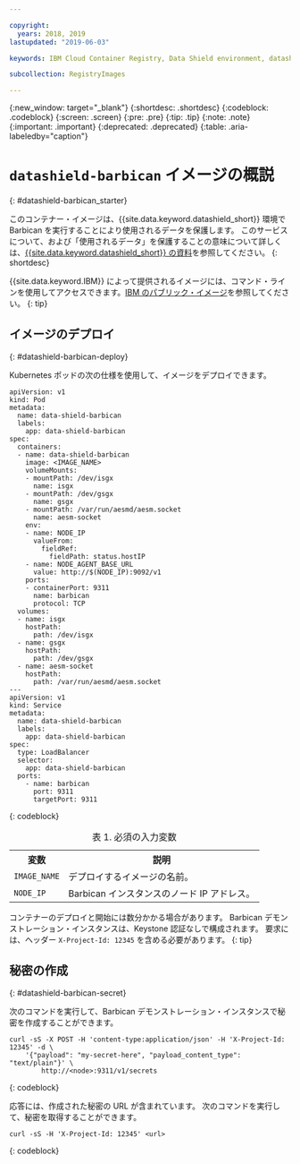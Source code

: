 ```yaml
---

copyright:
  years: 2018, 2019
lastupdated: "2019-06-03"

keywords: IBM Cloud Container Registry, Data Shield environment, datashield-barbican image, container image, Barbican, Registry, data in use, memory encryption, Intel SGX, Fortanix,

subcollection: RegistryImages

---
```


{:new_window: target="_blank"}
{:shortdesc: .shortdesc}
{:codeblock: .codeblock}
{:screen: .screen}
{:pre: .pre}
{:tip: .tip}
{:note: .note}
{:important: .important}
{:deprecated: .deprecated}
{:table: .aria-labeledby="caption"}

# `datashield-barbican` イメージの概説
{: #datashield-barbican_starter}

このコンテナー・イメージは、{{site.data.keyword.datashield_short}} 環境で Barbican を実行することにより使用されるデータを保護します。 このサービスについて、および「使用されるデータ」を保護することの意味について詳しくは、[{{site.data.keyword.datashield_short}} の資料](/docs/services/data-shield?topic=data-shield-about#about)を参照してください。
{: shortdesc}

{{site.data.keyword.IBM}} によって提供されるイメージには、コマンド・ラインを使用してアクセスできます。[IBM のパブリック・イメージ](/docs/services/Registry?topic=registry-public_images#public_images)を参照してください。
{: tip}

## イメージのデプロイ
{: #datashield-barbican-deploy}

Kubernetes ポッドの次の仕様を使用して、イメージをデプロイできます。

```
apiVersion: v1
kind: Pod
metadata:
  name: data-shield-barbican
  labels:
    app: data-shield-barbican
spec:
  containers:
  - name: data-shield-barbican
    image: <IMAGE_NAME>
    volumeMounts:
    - mountPath: /dev/isgx
      name: isgx
    - mountPath: /dev/gsgx
      name: gsgx
    - mountPath: /var/run/aesmd/aesm.socket
      name: aesm-socket
    env:
    - name: NODE_IP
      valueFrom:
        fieldRef:
          fieldPath: status.hostIP
    - name: NODE_AGENT_BASE_URL
      value: http://$(NODE_IP):9092/v1
    ports:
    - containerPort: 9311
      name: barbican
      protocol: TCP
  volumes:
  - name: isgx
    hostPath:
      path: /dev/isgx
  - name: gsgx
    hostPath:
      path: /dev/gsgx
  - name: aesm-socket
    hostPath:
      path: /var/run/aesmd/aesm.socket
---
apiVersion: v1
kind: Service
metadata:
  name: data-shield-barbican
  labels:
    app: data-shield-barbican
spec:
  type: LoadBalancer
  selector:
    app: data-shield-barbican
  ports:
    - name: barbican
      port: 9311
      targetPort: 9311
```
{: codeblock}

<table>
<caption>表 1. 必須の入力変数</caption>
  <tr>
    <th>変数</th>
    <th>説明</th>
  </tr>
  <tr>
    <td><code>IMAGE_NAME</code></td>
    <td>デプロイするイメージの名前。</td>
  </tr>
  <tr>
    <td><code>NODE_IP</code></td>
    <td>Barbican インスタンスのノード IP アドレス。</td>
  </tr>
</table>

コンテナーのデプロイと開始には数分かかる場合があります。 Barbican デモンストレーション・インスタンスは、Keystone 認証なしで構成されます。 要求には、ヘッダー `X-Project-Id: 12345` を含める必要があります。
{: tip}

## 秘密の作成
{: #datashield-barbican-secret}

次のコマンドを実行して、Barbican デモンストレーション・インスタンスで秘密を作成することができます。

```
curl -sS -X POST -H 'content-type:application/json' -H 'X-Project-Id: 12345' -d \
    '{"payload": "my-secret-here", "payload_content_type": "text/plain"}' \
        http://<node>:9311/v1/secrets
```
{: codeblock}

応答には、作成された秘密の URL が含まれています。 次のコマンドを実行して、秘密を取得することができます。

```
curl -sS -H 'X-Project-Id: 12345' <url>
```
{: codeblock}
